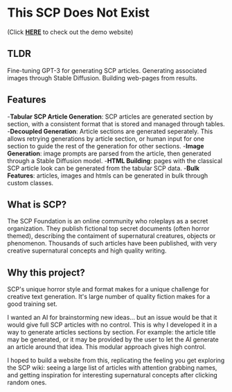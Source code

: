 # This SCP Does Not Exist 
(Click [**HERE**](https://lucmaki.github.io/this-scp-does-not-exist/) to check out the demo website)

## TLDR
Fine-tuning GPT-3 for generating SCP articles.
Generating associated images through Stable Diffusion.
Building web-pages from results.

## Features
-**Tabular SCP Article Generation**: SCP articles are generated section by section, with a consistent format that is stored and managed through tables.
-**Decoupled Generation**: Article sections are generated seperately. This allows retrying generations by article section, or human input for one section to guide the rest of the generation for other sections.
-**Image Generation**: image prompts are parsed from the article, then generated through a Stable Diffusion model.
-**HTML Building**: pages with the classical SCP article look can be generated from the tabular SCP data.
-**Bulk Features**: articles, images and htmls can be generated in bulk through custom classes.

## What is SCP?
The SCP Foundation is an online community who roleplays as a secret organization. They publish fictional top secret documents (often horror themed), describing the contaiment of supernatural creatures, objects or phenomenon. Thousands of such articles have been published, with very creative supernatural concepts and high quality writing.

## Why this project?
SCP's unique horror style and format makes for a unique challenge for creative text generation. It's large number of quality fiction makes for a good training set.

I wanted an AI for brainstorming new ideas... but an issue would be that it would give full SCP articles with no control. This is why I developed it in a way to generate articles sections by section. For example: the article title may be generated, or it may be provided by the user to let the AI generate an article around that idea. This modular approach gives high control.

I hoped to build a website from this, replicating the feeling you get exploring the SCP wiki: seeing a large list of articles with attention grabbing names, and getting inspiration for interesting supernatural concepts after clicking random ones.
